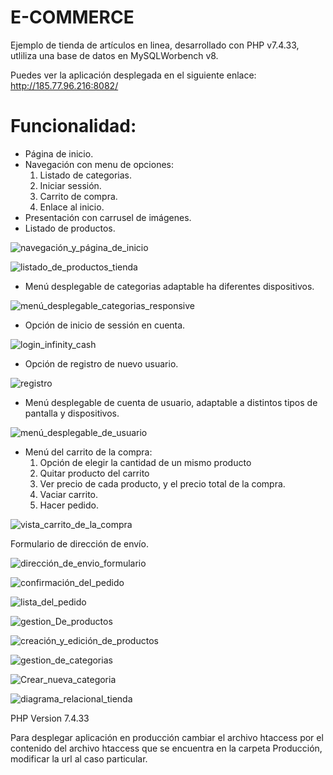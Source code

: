 # E-COMMERCE

Ejemplo de tienda de artículos en linea, desarrollado con PHP v7.4.33,
utliliza una base de datos en MySQLWorbench v8.

Puedes ver la aplicación desplegada en el siguiente enlace: http://185.77.96.216:8082/

# Funcionalidad:

- Página de inicio.
- Navegación con menu de opciones:
  1) Listado de categorias.
  2) Iniciar sessión.
  3) Carrito de compra.
  4) Enlace al inicio.
- Presentación con carrusel de imágenes.
- Listado de productos.

![navegación_y_página_de_inicio](https://github.com/Danielbn64/E-COMMERCE-26-07-2023/assets/98886911/f8da69d3-95bb-44c6-a9fc-d142df88824b)

![listado_de_productos_tienda](https://github.com/Danielbn64/E-COMMERCE-26-07-2023/assets/98886911/b74120a2-4053-46f4-9a4b-b4bc48fb3b3e)

- Menú desplegable de categorias adaptable ha diferentes dispositivos.

![menú_desplegable_categorias_responsive](https://github.com/Danielbn64/E-COMMERCE-26-07-2023/assets/98886911/17413dd5-bc7f-45d7-a178-07ff3c672f14)

- Opción de inicio de sessión en cuenta.

![login_infinity_cash](https://github.com/Danielbn64/E-COMMERCE-26-07-2023/assets/98886911/e8bdb8ec-50f1-4eff-8cf6-58edef4c959b)

- Opción de registro de nuevo usuario.

![registro](https://github.com/Danielbn64/E-COMMERCE-26-07-2023/assets/98886911/fc59a997-852e-4541-bfe7-85dba74fbb58)

- Menú desplegable de cuenta de usuario, adaptable a distintos tipos de pantalla y dispositivos.

![menú_desplegable_de_usuario](https://github.com/Danielbn64/E-COMMERCE-26-07-2023/assets/98886911/0bffd95e-04ef-4174-a32f-0ea153734767)

- Menú del carrito de la compra:
  1) Opción de elegir la cantidad de un mismo producto
  2) Quitar producto del carrito
  3) Ver precio de cada producto, y el precio total de la compra.
  4) Vaciar carrito.
  5) Hacer pedido.  

![vista_carrito_de_la_compra](https://github.com/Danielbn64/E-COMMERCE-26-07-2023/assets/98886911/f8a57a6c-ee3d-4682-a6aa-afb9e3241b7d)

Formulario de dirección de envío.

![dirección_de_envio_formulario](https://github.com/Danielbn64/E-COMMERCE-26-07-2023/assets/98886911/d7fc3064-55a6-4498-8643-a639082d217a)

![confirmación_del_pedido](https://github.com/Danielbn64/E-COMMERCE-26-07-2023/assets/98886911/49e10ba1-0d9d-471c-b365-1f01c7b9383b)

![lista_del_pedido](https://github.com/Danielbn64/E-COMMERCE-26-07-2023/assets/98886911/22342361-1458-4fbb-8d25-2992f506a29f)

![gestion_De_productos](https://github.com/Danielbn64/E-COMMERCE-26-07-2023/assets/98886911/9c6ff1c5-e274-40a3-a29d-8b5fdce090e7)

![creación_y_edición_de_productos](https://github.com/Danielbn64/E-COMMERCE-26-07-2023/assets/98886911/88f23071-3a4b-41bc-ab83-a85f49c364ca)

![gestion_de_categorias](https://github.com/Danielbn64/E-COMMERCE-26-07-2023/assets/98886911/fa274532-a72c-4153-ba50-751334fe459c)

![Crear_nueva_categoria](https://github.com/Danielbn64/E-COMMERCE-26-07-2023/assets/98886911/64f3b7b4-ed0b-4031-8831-6a025d81a489)

![diagrama_relacional_tienda](https://github.com/Danielbn64/E-COMMERCE-26-07-2023/assets/98886911/fb47bdd2-7e1d-400d-b0a7-71abd55460e9)

PHP Version 7.4.33

Para desplegar aplicación en producción cambiar el archivo htaccess por el contenido del archivo htaccess que se encuentra en la carpeta
Producción, modificar la url al caso particular.
